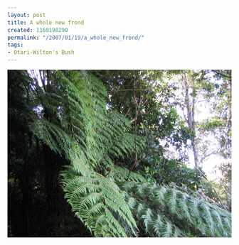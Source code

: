```yaml
---
layout: post
title: A whole new frond
created: 1169198290
permalink: "/2007/01/19/a_whole_new_frond/"
tags:
- Otari-Wilton's Bush
---
```


<img src="/image/images/IMG_1559.JPG"/>

